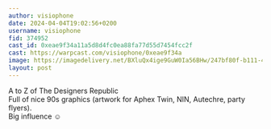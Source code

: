 ```yaml
---
author: visiophone
date: 2024-04-04T19:02:56+0200
username: visiophone
fid: 374952
cast_id: 0xeae9f34a11a5d8d4fc0ea88fa77d55d7454fcc2f
cast: https://warpcast.com/visiophone/0xeae9f34a
image: https://imagedelivery.net/BXluQx4ige9GuW0Ia56BHw/247bf80f-b111-4ece-dddf-e244651b9e00/original
layout: post
---
```

A to Z of The Designers Republic  
Full of nice 90s graphics (artwork for Aphex Twin, NIN, Autechre, party flyers).  
Big influence ☺️  

<img src='https://imagedelivery.net/BXluQx4ige9GuW0Ia56BHw/247bf80f-b111-4ece-dddf-e244651b9e00/original' alt='' referrerpolicy='no-referrer'/>
<img src='https://imagedelivery.net/BXluQx4ige9GuW0Ia56BHw/fd7cf002-c777-4b93-660a-dbd4df0eea00/original' alt='' referrerpolicy='no-referrer'/>